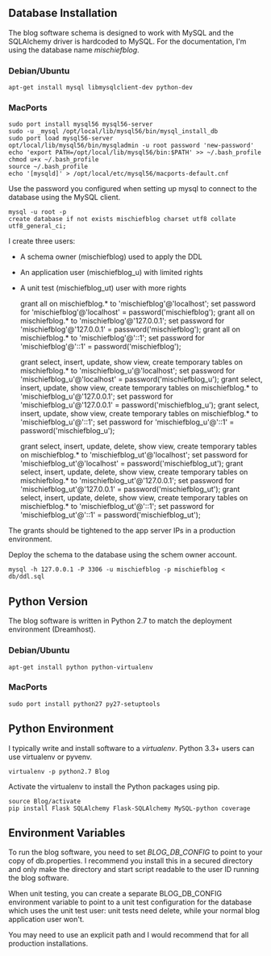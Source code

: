 Database Installation
---------------------
The blog software schema is designed to work with MySQL and the 
SQLAlchemy driver is hardcoded to MySQL.  For the documentation, I'm 
using the database name _mischiefblog_.

### Debian/Ubuntu
    apt-get install mysql libmysqlclient-dev python-dev

### MacPorts
    sudo port install mysql56 mysql56-server
    sudo -u _mysql /opt/local/lib/mysql56/bin/mysql_install_db
    sudo port load mysql56-server
    opt/local/lib/mysql56/bin/mysqladmin -u root password 'new-password'
    echo 'export PATH=/opt/local/lib/mysql56/bin:$PATH' >> ~/.bash_profile
    chmod u+x ~/.bash_profile
    source ~/.bash_profile
    echo '[mysqld]' > /opt/local/etc/mysql56/macports-default.cnf

Use the password you configured when setting up mysql to connect to the 
database using the MySQL client.

    mysql -u root -p
    create database if not exists mischiefblog charset utf8 collate utf8_general_ci; 

I create three users:
* A schema owner (mischiefblog) used to apply the DDL
* An application user (mischiefblog_u) with limited rights
* A unit test (mischiefblog_ut) user with more rights

    grant all on mischiefblog.* to 'mischiefblog'@'localhost';
    set password for 'mischiefblog'@'localhost' = password('mischiefblog'); 
    grant all on mischiefblog.* to 'mischiefblog'@'127.0.0.1';
    set password for 'mischiefblog'@'127.0.0.1' = password('mischiefblog'); 
    grant all on mischiefblog.* to 'mischiefblog'@'::1';
    set password for 'mischiefblog'@'::1' = password('mischiefblog'); 

    grant select, insert, update, show view, create temporary tables on mischiefblog.* to 'mischiefblog_u'@'localhost';
    set password for 'mischiefblog_u'@'localhost' = password('mischiefblog_u');
    grant select, insert, update, show view, create temporary tables on mischiefblog.* to 'mischiefblog_u'@'127.0.0.1';
    set password for 'mischiefblog_u'@'127.0.0.1' = password('mischiefblog_u');
    grant select, insert, update, show view, create temporary tables on mischiefblog.* to 'mischiefblog_u'@'::1';
    set password for 'mischiefblog_u'@'::1' = password('mischiefblog_u');
     
    grant select, insert, update, delete, show view, create temporary tables on mischiefblog.* to 'mischiefblog_ut'@'localhost';
    set password for 'mischiefblog_ut'@'localhost' = password('mischiefblog_ut'); 
    grant select, insert, update, delete, show view, create temporary tables on mischiefblog.* to 'mischiefblog_ut'@'127.0.0.1';
    set password for 'mischiefblog_ut'@'127.0.0.1' = password('mischiefblog_ut'); 
    grant select, insert, update, delete, show view, create temporary tables on mischiefblog.* to 'mischiefblog_ut'@'::1';
    set password for 'mischiefblog_ut'@'::1' = password('mischiefblog_ut'); 

The grants should be tightened to the app server IPs in a production 
environment.

Deploy the schema to the database using the schem owner account.

    mysql -h 127.0.0.1 -P 3306 -u mischiefblog -p mischiefblog < db/ddl.sql

Python Version
--------------
The blog software is written in Python 2.7 to match the deployment 
environment (Dreamhost).

### Debian/Ubuntu 
    apt-get install python python-virtualenv

### MacPorts
    sudo port install python27 py27-setuptools

Python Environment
------------------
I typically write and install software to a _virtualenv_.  Python 3.3+ 
users can use virtualenv or pyvenv.

    virtualenv -p python2.7 Blog
    
Activate the virtualenv to install the Python packages using pip.

    source Blog/activate
    pip install Flask SQLAlchemy Flask-SQLAlchemy MySQL-python coverage

Environment Variables
---------------------
To run the blog software, you need to set *BLOG_DB_CONFIG* to point to 
your copy of db.properties. I recommend you install this in a secured 
directory and only make the directory and start script readable to the 
user ID running the blog software.

When unit testing, you can create a separate BLOG_DB_CONFIG environment 
variable to point to a unit test configuration for the database which 
uses the unit test user:  unit tests need delete, while your normal blog 
application user won't.

You may need to use an explicit path and I would recommend that for all 
production installations.
